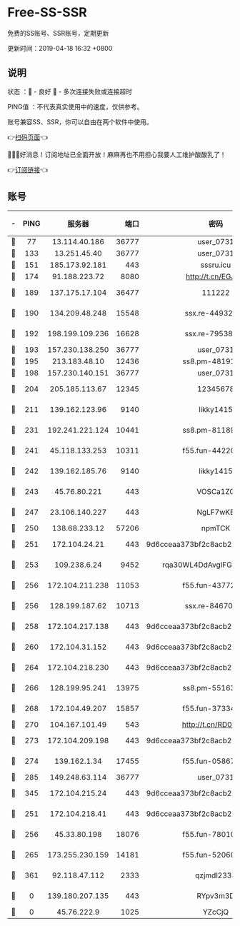# Free-SS-SSR

免费的SS账号、SSR账号，定期更新

更新时间：2019-04-18 16:32 +0800

## 说明

状态     ：🙂 - 良好 🙁 - 多次连接失败或连接超时

PING值   ：不代表真实使用中的速度，仅供参考。

账号兼容SS、SSR，你可以自由在两个软件中使用。

👉[扫码页面](https://liesauer.github.io/Free-SS-SSR/)👈

🎉🎉🎉好消息！订阅地址已全面开放！麻麻再也不用担心我要人工维护酸酸乳了！

👉[订阅链接](https://www.liesauer.net/yogurt/subscribe?ACCESS_TOKEN=DAYxR3mMaZAsaqUb)👈

## 账号

|-|PING|服务器|端口|密码|加密方式|区域|
|:----:|:----:|:-----:|-----:|:----:|:----:|:----:|
|🙂|77|13.114.40.186|36777|user_0731|chacha20|JP|
|🙂|133|13.251.45.40|36777|user_0731|chacha20|SG|
|🙂|151|185.173.92.181|443|sssru.icu|rc4-md5|RU|
|🙂|174|91.188.223.72|8080|http://t.cn/EGJIyrl|rc4-md5|RU|
|🙂|189|137.175.17.104|36477|111222|aes-256-cfb|US|
|🙂|190|134.209.48.248|15548|ssx.re-44932376|aes-256-cfb|US|
|🙂|192|198.199.109.236|16628|ssx.re-79538912|aes-256-cfb|US|
|🙂|193|157.230.138.250|36777|user_0731|chacha20|US|
|🙂|195|213.183.48.10|12436|ss8.pm-48191124|rc4-md5|RU|
|🙂|198|157.230.140.151|36777|user_0731|chacha20|US|
|🙂|204|205.185.113.67|12345|12345678|aes-256-cfb|US|
|🙂|211|139.162.123.96|9140|likky1415|aes-256-cfb|JP|
|🙂|231|192.241.221.124|10441|ss8.pm-81189488|aes-256-cfb|US|
|🙂|241|45.118.133.253|10311|f55.fun-44220046|aes-256-cfb|SG|
|🙂|242|139.162.185.76|9140|likky1415|aes-256-cfb|DE|
|🙂|243|45.76.80.221|443|VOSCa1ZG|aes-256-cfb|DE|
|🙂|247|23.106.140.227|443|NgLF7wKB|aes-256-cfb|US|
|🙂|250|138.68.233.12|57206|npmTCK|rc4-md5|US|
|🙂|251|172.104.24.21|443|9d6cceaa373bf2c8acb22e60b6a58be6|aes-256-cfb|US|
|🙂|253|109.238.6.24|9452|rqa30WL4DdAvgIFG6Fs3znzTa|aes-256-cfb|FR|
|🙂|256|172.104.211.238|11053|f55.fun-43772326|aes-256-cfb|US|
|🙂|256|128.199.187.62|10713|ssx.re-84670047|aes-256-cfb|SG|
|🙂|258|172.104.217.138|443|9d6cceaa373bf2c8acb22e60b6a58be6|aes-256-cfb|US|
|🙂|260|172.104.31.152|443|9d6cceaa373bf2c8acb22e60b6a58be6|aes-256-cfb|US|
|🙂|264|172.104.218.230|443|9d6cceaa373bf2c8acb22e60b6a58be6|aes-256-cfb|US|
|🙂|266|128.199.95.241|13975|ss8.pm-55163159|aes-256-cfb|SG|
|🙂|268|172.104.49.207|15857|f55.fun-37334646|aes-256-cfb|SG|
|🙂|270|104.167.101.49|543|http://t.cn/RD0D7sx|rc4-md5|CA|
|🙂|273|172.104.209.198|443|9d6cceaa373bf2c8acb22e60b6a58be6|aes-256-cfb|US|
|🙂|274|139.162.1.34|17455|f55.fun-05867060|aes-256-cfb|SG|
|🙂|285|149.248.63.114|36777|user_0731|chacha20|CA|
|🙂|345|172.104.215.24|443|9d6cceaa373bf2c8acb22e60b6a58be6|aes-256-cfb|US|
|🙂|251|172.104.218.41|443|9d6cceaa373bf2c8acb22e60b6a58be6|aes-256-cfb|US|
|🙂|256|45.33.80.198|18076|f55.fun-78010722|aes-256-cfb|US|
|🙂|265|173.255.230.159|14181|f55.fun-52060044|aes-256-cfb|US|
|🙁|361|92.118.47.112|2333|qzjmdl2333|aes-256-cfb|US|
|🙁|0|139.180.207.135|443|RYpv3m3D|aes-256-cfb|JP|
|🙁|0|45.76.222.9|1025|YZcCjQ|rc4-md5|JP|

